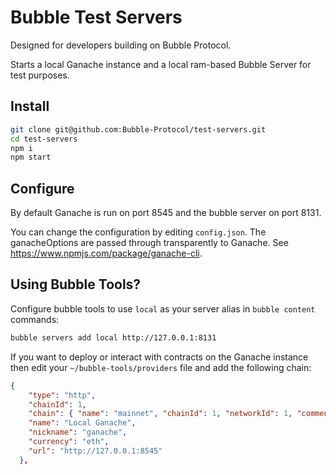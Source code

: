 # Bubble Test Servers

Designed for developers building on Bubble Protocol.  

Starts a local Ganache instance and a local ram-based Bubble Server for test purposes.

## Install

```bash
git clone git@github.com:Bubble-Protocol/test-servers.git
cd test-servers
npm i
npm start
```

## Configure

By default Ganache is run on port 8545 and the bubble server on port 8131.

You can change the configuration by editing `config.json`. The ganacheOptions are passed through transparently to Ganache.  See https://www.npmjs.com/package/ganache-cli.

## Using Bubble Tools?

Configure bubble tools to use `local` as your server alias in `bubble content` commands:

```bash
bubble servers add local http://127.0.0.1:8131
```

If you want to deploy or interact with contracts on the Ganache instance then edit your `~/bubble-tools/providers` file and add the following chain:

```json
{
    "type": "http",
    "chainId": 1,
    "chain": { "name": "mainnet", "chainId": 1, "networkId": 1, "comment": "The Ethereum main chain", "url": "https://ethstats.net/", "genesis": { "hash": "0xd4e56740f876aef8c010b86a40d5f56745a118d0906a34e69aec8c0db1cb8fa3", "timestamp": null, "gasLimit": 5000, "difficulty": 17179869184, "nonce": "0x0000000000000042", "extraData": "0x11bbe8db4e347b4e8c937c1c8370e4b5ed33adb3db69cbdb7a38e1e50b1b82fa", "stateRoot": "0xd7f8974fb5ac78d9ac099b9ad5018bedc2ce0a72dad1827a1709da30580f0544" }, "hardforks": [ { "name": "chainstart", "block": 0, "consensus": "pow", "finality": null }, { "name": "homestead", "block": 1150000, "consensus": "pow", "finality": null }, { "name": "dao", "block": 1920000, "consensus": "pow", "finality": null }, { "name": "tangerineWhistle", "block": 2463000, "consensus": "pow", "finality": null }, { "name": "spuriousDragon", "block": 2675000, "consensus": "pow", "finality": null }, { "name": "byzantium", "block": 4370000, "consensus": "pow", "finality": null }, { "name": "constantinople", "block": 7280000, "consensus": "pow", "finality": null }, { "name": "petersburg", "block": 7280000, "consensus": "pow", "finality": null }, { "name": "istanbul", "block": 9069000, "consensus": "pow", "finality": null }, { "name": "muirGlacier", "block": 9200000, "consensus": "pow", "finality": null } ], "bootstrapNodes": [ { "ip": "13.93.211.84", "port": 30303, "id": "3f1d12044546b76342d59d4a05532c14b85aa669704bfe1f864fe079415aa2c02d743e03218e57a33fb94523adb54032871a6c51b2cc5514cb7c7e35b3ed0a99", "location": "US-WEST", "comment": "Go Bootnode" }, { "ip": "191.235.84.50", "port": 30303, "id": "78de8a0916848093c73790ead81d1928bec737d565119932b98c6b100d944b7a95e94f847f689fc723399d2e31129d182f7ef3863f2b4c820abbf3ab2722344d", "location": "BR", "comment": "Go Bootnode" }, { "ip": "13.75.154.138", "port": 30303, "id": "158f8aab45f6d19c6cbf4a089c2670541a8da11978a2f90dbf6a502a4a3bab80d288afdbeb7ec0ef6d92de563767f3b1ea9e8e334ca711e9f8e2df5a0385e8e6", "location": "AU", "comment": "Go Bootnode" }, { "ip": "52.74.57.123", "port": 30303, "id": "1118980bf48b0a3640bdba04e0fe78b1add18e1cd99bf22d53daac1fd9972ad650df52176e7c7d89d1114cfef2bc23a2959aa54998a46afcf7d91809f0855082", "location": "SG", "comment": "Go Bootnode" } ] },
    "name": "Local Ganache",
    "nickname": "ganache",
    "currency": "eth",
    "url": "http://127.0.0.1:8545"
  },
```